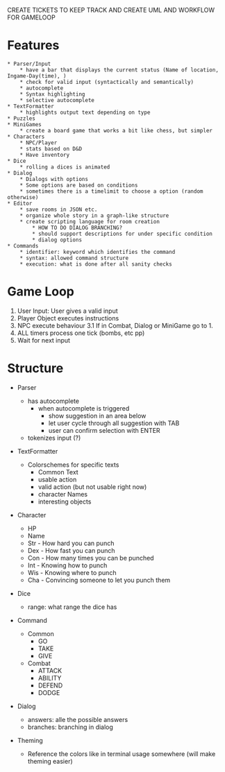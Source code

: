 CREATE TICKETS TO KEEP TRACK AND CREATE UML AND WORKFLOW FOR GAMELOOP

# Features
	* Parser/Input
		* have a bar that displays the current status (Name of location, Ingame-Day(time), )
		* check for valid input (syntactically and semantically)
		* autocomplete
		* Syntax highlighting
		* selective autocomplete
	* TextFormatter
		* highlights output text depending on type
	* Puzzles
	* MiniGames
		* create a board game that works a bit like chess, but simpler
	* Characters
		* NPC/Player
		* stats based on D&D
		* Have inventory
	* Dice
		* rolling a dices is animated
	* Dialog
		* Dialogs with options
		* Some options are based on conditions
		* sometimes there is a timelimit to choose a option (random otherwise)
	* Editor
		* save rooms in JSON etc.
		* organize whole story in a graph-like structure
		* create scripting language for room creation
			* HOW TO DO DIALOG BRANCHING?
			* should support descriptions for under specific condition
			* dialog options
	* Commands
		* identifier: keyword which identifies the command
		* syntax: allowed command structure
		* execution: what is done after all sanity checks

# Game Loop
1. User Input: User gives a valid input
2. Player Object executes instructions
3. NPC execute behaviour
	3.1 If in Combat, Dialog or MiniGame go to 1.
4. ALL timers process one tick (bombs, etc pp)
5. Wait for next input

# Structure
* Parser
	* has autocomplete
		* when autocomplete is triggered
			* show suggestion in an area below
			* let user cycle through all suggestion with TAB
			* user can confirm selection with ENTER
	* tokenizes input (?)
* TextFormatter
	* Colorschemes for specific texts
		* Common Text
		* usable action
		* valid action (but not usable right now)
		* character Names
		* interesting objects
* Character
	* HP
	* Name
	* Str - How hard you can punch
	* Dex - How fast you can punch
	* Con - How many times you can be punched
	* Int - Knowing how to punch
	* Wis - Knowing where to punch
	* Cha - Convincing someone to let you punch them
* Dice
	* range: what range the dice has
* Command
	* Common
		* GO
		* TAKE
		* GIVE
	* Combat
		* ATTACK
		* ABILITY
		* DEFEND
		* DODGE
* Dialog
	* answers: alle the possible answers
	* branches: branching in dialog

* Theming
	* Reference the colors like in terminal usage somewhere (will make theming easier)
